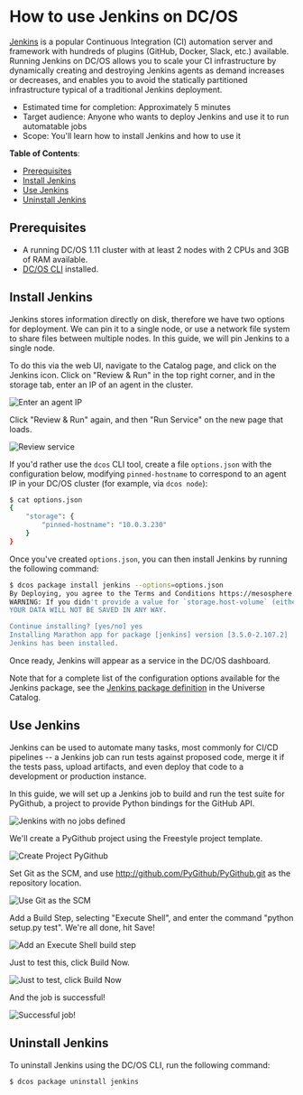 # How to use  Jenkins on DC/OS

[Jenkins](https://jenkins-ci.org/) is a popular Continuous Integration (CI) automation server and framework with hundreds of plugins (GitHub, Docker, Slack, etc.) available. Running Jenkins on DC/OS allows you to scale your CI infrastructure by dynamically creating and destroying Jenkins agents as demand increases or decreases, and enables you to avoid the statically partitioned infrastructure typical of a traditional Jenkins deployment.

- Estimated time for completion: Approximately 5 minutes
- Target audience: Anyone who wants to deploy Jenkins and use it to run automatable jobs
- Scope: You'll learn how to install Jenkins and how to use it

**Table of Contents**:

- [Prerequisites](#prerequisites)
- [Install Jenkins](#install-jenkins)
- [Use Jenkins](#use-jenkins)
- [Uninstall Jenkins](#uninstall-jenkins)

## Prerequisites

- A running DC/OS 1.11 cluster with at least 2 nodes with 2 CPUs and 3GB of RAM available.
- [DC/OS CLI](https://dcos.io/docs/1.11/usage/cli/install/) installed.

## Install Jenkins

Jenkins stores information directly on disk, therefore we have two options for deployment. We can pin it to a single node, or use a network file system to share files between multiple nodes. In this guide, we will pin Jenkins to a single node.

To do this via the web UI, navigate to the Catalog page, and click on the Jenkins icon. Click on "Review & Run" in the top right corner, and in the storage tab, enter an IP of an agent in the cluster.

![Enter an agent IP](img/enter-agent-ip.jpg)

Click "Review & Run" again, and then "Run Service" on the new page that loads.

![Review service](img/review-service.jpg)

If you'd rather use the `dcos` CLI tool, create a file `options.json` with the configuration below, modifying `pinned-hostname` to correspond to an agent IP in your DC/OS cluster (for example, via `dcos node`):

```bash
$ cat options.json
{
    "storage": {
        "pinned-hostname": "10.0.3.230"
    }
}
```

Once you've created `options.json`, you can then install Jenkins by running the following command:

```bash
$ dcos package install jenkins --options=options.json
By Deploying, you agree to the Terms and Conditions https://mesosphere.com/catalog-terms-conditions/#certified-services
WARNING: If you didn't provide a value for `storage.host-volume` (either using the CLI or via the Advanced Install dialog),
YOUR DATA WILL NOT BE SAVED IN ANY WAY.

Continue installing? [yes/no] yes
Installing Marathon app for package [jenkins] version [3.5.0-2.107.2]
Jenkins has been installed.
```

Once ready, Jenkins will appear as a service in the DC/OS dashboard.

Note that for a complete list of the configuration options available for the Jenkins package, see the [Jenkins package definition](https://github.com/mesosphere/universe/tree/version-3.x/repo/packages/J/jenkins) in the Universe Catalog.

## Use Jenkins

Jenkins can be used to automate many tasks, most commonly for CI/CD pipelines -- a Jenkins job can run tests against proposed code, merge it if the tests pass, upload artifacts, and even deploy that code to a development or production instance.

In this guide, we will set up a Jenkins job to build and run the test suite for PyGithub, a project to provide Python bindings for the GitHub API.

![Jenkins with no jobs defined](img/jenkins-welcome.jpg)

We'll create a PyGithub project using the Freestyle project template.

![Create Project PyGithub](img/create-project.jpg)

Set Git as the SCM, and use http://github.com/PyGithub/PyGithub.git as the repository location.

![Use Git as the SCM](img/use-git-as-scm.jpg)

Add a Build Step, selecting "Execute Shell", and enter the command "python setup.py test". We're all done, hit Save!

![Add an Execute Shell build step](img/add-build-step.jpg)

Just to test this, click Build Now.

![Just to test, click Build Now](img/build-now.jpg)

And the job is successful!

![Successful job!](img/build-success.jpg)

## Uninstall Jenkins

To uninstall Jenkins using the DC/OS CLI, run the following command:

```bash
$ dcos package uninstall jenkins
```


